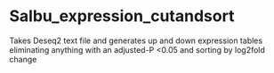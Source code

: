 # Salbu_expression_cutandsort
Takes Deseq2 text file and generates up and down expression tables eliminating anything with an adjusted-P <0.05 and sorting by log2fold change
